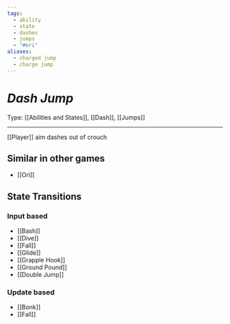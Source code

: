 ```yaml
---
tags:
  - ability
  - state
  - dashes
  - jumps
  - "#ori"
aliases:
  - charged jump
  - charge jump
---
```

# _Dash Jump_

Type: [[Abilities and States]], [[Dash]], [[Jumps]]

----


[[Player]] aim dashes out of crouch


## Similar in other games

* [[Ori]]


## State Transitions

### Input based

* [[Bash]]
* [[Dive]]
* [[Fall]]
* [[Glide]]
* [[Grapple Hook]]
* [[Ground Pound]]
* [[Double Jump]]

### Update based

* [[Bonk]]
* [[Fall]]